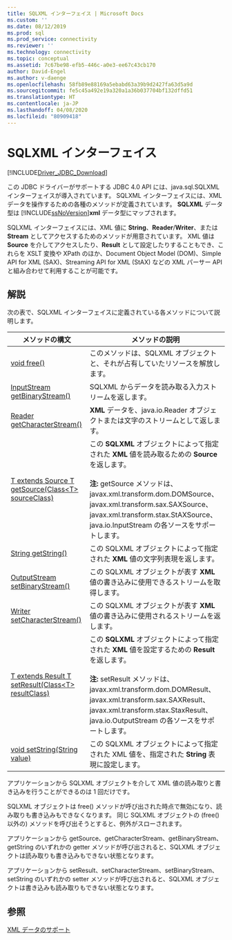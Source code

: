 ```yaml
---
title: SQLXML インターフェイス | Microsoft Docs
ms.custom: ''
ms.date: 08/12/2019
ms.prod: sql
ms.prod_service: connectivity
ms.reviewer: ''
ms.technology: connectivity
ms.topic: conceptual
ms.assetid: 7c67be98-efb5-446c-a0e3-ee67c43cb170
author: David-Engel
ms.author: v-daenge
ms.openlocfilehash: 58fb89e88169a5ebabd63a39b9d2427fa63d5a9d
ms.sourcegitcommit: fe5c45a492e19a320a1a36b037704bf132dffd51
ms.translationtype: HT
ms.contentlocale: ja-JP
ms.lasthandoff: 04/08/2020
ms.locfileid: "80909418"
---
```

# <a name="sqlxml-interface"></a>SQLXML インターフェイス

[!INCLUDE[Driver_JDBC_Download](../../includes/driver_jdbc_download.md)]

この JDBC ドライバーがサポートする JDBC 4.0 API には、java.sql.SQLXML インターフェイスが導入されています。 SQLXML インターフェイスには、XML データを操作するための各種のメソッドが定義されています。 **SQLXML** データ型は [!INCLUDE[ssNoVersion](../../includes/ssnoversion-md.md)]**xml** データ型にマップされます。  
  
SQLXML インターフェイスには、XML 値に **String**、**Reader**/**Writer**、または **Stream** としてアクセスするためのメソッドが用意されています。 XML 値は **Source** を介してアクセスしたり、**Result** として設定したりすることもでき、これらを XSLT 変換や XPath のほか、Document Object Model (DOM)、Simple API for XML (SAX)、Streaming API for XML (StAX) などの XML パーサー API と組み合わせて利用することが可能です。  
  
## <a name="remarks"></a>解説  

次の表で、SQLXML インターフェイスに定義されている各メソッドについて説明します。  
  
|メソッドの構文|メソッドの説明|  
|-------------------|------------------------|  
|[void free()](https://go.microsoft.com/fwlink/?LinkId=131685)|このメソッドは、SQLXML オブジェクトと、それが占有していたリソースを解放します。|  
|[InputStream getBinaryStream()](https://go.microsoft.com/fwlink/?LinkId=131754)|SQLXML からデータを読み取る入力ストリームを返します。|  
|[Reader getCharacterStream()](https://go.microsoft.com/fwlink/?LinkId=131755)|**XML** データを、java.io.Reader オブジェクトまたは文字のストリームとして返します。|  
|[T extends Source T getSource(Class\<T> sourceClass)](https://go.microsoft.com/fwlink/?LinkId=131756)|この **SQLXML** オブジェクトによって指定された **XML** 値を読み取るための **Source** を返します。<br /><br /> **注:** getSource メソッドは、javax.xml.transform.dom.DOMSource、javax.xml.transform.sax.SAXSource、javax.xml.transform.stax.StAXSource、java.io.InputStream の各ソースをサポートします。|  
|[String getString()](https://go.microsoft.com/fwlink/?LinkId=131757)|この SQLXML オブジェクトによって指定された **XML** 値の文字列表現を返します。|  
|[OutputStream setBinaryStream()](https://go.microsoft.com/fwlink/?LinkId=131758)|この SQLXML オブジェクトが表す **XML** 値の書き込みに使用できるストリームを取得します。|  
|[Writer setCharacterStream()](https://go.microsoft.com/fwlink/?LinkId=131759)|この SQLXML オブジェクトが表す **XML** 値の書き込みに使用されるストリームを返します。|  
|[T extends Result T setResult(Class\<T> resultClass)](https://go.microsoft.com/fwlink/?LinkId=131760)|この **SQLXML** オブジェクトによって指定された **XML** 値を設定するための **Result** を返します。<br /><br /> **注:** setResult メソッドは、javax.xml.transform.dom.DOMResult、javax.xml.transform.sax.SAXResult、javax.xml.transform.stax.StaxResult、java.io.OutputStream の各ソースをサポートします。|  
|[void setString(String value)](https://go.microsoft.com/fwlink/?LinkId=131762)|この SQLXML オブジェクトによって指定された XML 値を、指定された **String** 表現に設定します。|  
  
アプリケーションから SQLXML オブジェクトを介して XML 値の読み取りと書き込みを行うことができるのは 1 回だけです。  
  
SQLXML オブジェクトは free() メソッドが呼び出された時点で無効になり、読み取りも書き込みもできなくなります。 同じ SQLXML オブジェクトの (free() 以外の) メソッドを呼び出そうとすると、例外がスローされます。  
  
アプリケーションから getSource、getCharacterStream、getBinaryStream、getString のいずれかの getter メソッドが呼び出されると、SQLXML オブジェクトは読み取りも書き込みもできない状態となります。  
  
アプリケーションから setResult、setCharacterStream、setBinaryStream、setString のいずれかの setter メソッドが呼び出されると、SQLXML オブジェクトは書き込みも読み取りもできない状態となります。  
  
## <a name="see-also"></a>参照  

[XML データのサポート](../../connect/jdbc/supporting-xml-data.md)  
